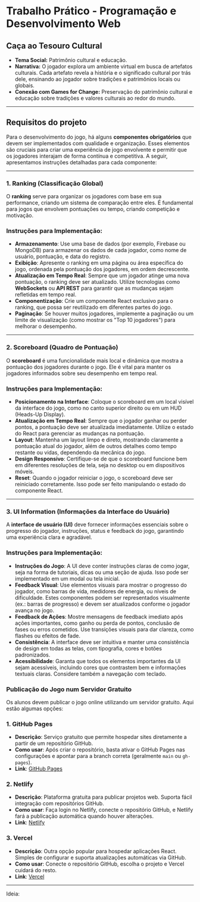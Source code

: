 # Trabalho Prático - Programação e Desenvolvimento Web
## **Caça ao Tesouro Cultural**

- **Tema Social:** Patrimônio cultural e educação.
- **Narrativa:** O jogador explora um ambiente virtual em busca de artefatos culturais. Cada artefato revela a história e o significado cultural por trás dele, ensinando ao jogador sobre tradições e patrimônios locais ou globais.
- **Conexão com Games for Change:** Preservação do patrimônio cultural e educação sobre tradições e valores culturais ao redor do mundo.

----------------------------
## Requisitos do projeto

Para o desenvolvimento do jogo, há alguns **componentes obrigatórios** que devem ser implementados com qualidade e organização. Esses elementos são cruciais para criar uma experiência de jogo envolvente e permitir que os jogadores interajam de forma contínua e competitiva. A seguir, apresentamos instruções detalhadas para cada componente:

---

### **1. Ranking (Classificação Global)**

O **ranking** serve para organizar os jogadores com base em sua performance, criando um sistema de comparação entre eles. É fundamental para jogos que envolvem pontuações ou tempo, criando competição e motivação.

### **Instruções para Implementação**:

- **Armazenamento**: Use uma base de dados (por exemplo, Firebase ou MongoDB) para armazenar os dados de cada jogador, como nome de usuário, pontuação, e data do registro.
- **Exibição**: Apresente o ranking em uma página ou área específica do jogo, ordenada pela pontuação dos jogadores, em ordem decrescente.
- **Atualização em Tempo Real**: Sempre que um jogador atinge uma nova pontuação, o ranking deve ser atualizado. Utilize tecnologias como **WebSockets** ou **API REST** para garantir que as mudanças sejam refletidas em tempo real.
- **Componentização**: Crie um componente React exclusivo para o ranking, que possa ser reutilizado em diferentes partes do jogo.
- **Paginação**: Se houver muitos jogadores, implemente a paginação ou um limite de visualização (como mostrar os "Top 10 jogadores") para melhorar o desempenho.

---

### **2. Scoreboard (Quadro de Pontuação)**

O **scoreboard** é uma funcionalidade mais local e dinâmica que mostra a pontuação dos jogadores durante o jogo. Ele é vital para manter os jogadores informados sobre seu desempenho em tempo real.

### **Instruções para Implementação**:

- **Posicionamento na Interface**: Coloque o scoreboard em um local visível da interface do jogo, como no canto superior direito ou em um HUD (Heads-Up Display).
- **Atualização em Tempo Real**: Sempre que o jogador ganhar ou perder pontos, a pontuação deve ser atualizada imediatamente. Utilize o estado do React para gerenciar as mudanças na pontuação.
- **Layout**: Mantenha um layout limpo e direto, mostrando claramente a pontuação atual do jogador, além de outros detalhes como tempo restante ou vidas, dependendo da mecânica do jogo.
- **Design Responsivo**: Certifique-se de que o scoreboard funcione bem em diferentes resoluções de tela, seja no desktop ou em dispositivos móveis.
- **Reset**: Quando o jogador reiniciar o jogo, o scoreboard deve ser reiniciado corretamente. Isso pode ser feito manipulando o estado do componente React.

---

### **3. UI Information (Informações da Interface do Usuário)**

A **interface de usuário (UI)** deve fornecer informações essenciais sobre o progresso do jogador, instruções, status e feedback do jogo, garantindo uma experiência clara e agradável.

### **Instruções para Implementação**:

- **Instruções do Jogo**: A UI deve conter instruções claras de como jogar, seja na forma de tutoriais, dicas ou uma seção de ajuda. Isso pode ser implementado em um modal ou tela inicial.
- **Feedback Visual**: Use elementos visuais para mostrar o progresso do jogador, como barras de vida, medidores de energia, ou níveis de dificuldade. Estes componentes podem ser representados visualmente (ex.: barras de progresso) e devem ser atualizados conforme o jogador avança no jogo.
- **Feedback de Ações**: Mostre mensagens de feedback imediato após ações importantes, como ganho ou perda de pontos, conclusão de fases ou erros cometidos. Use transições visuais para dar clareza, como flashes ou efeitos de fade.
- **Consistência**: A interface deve ser intuitiva e manter uma consistência de design em todas as telas, com tipografia, cores e botões padronizados.
- **Acessibilidade**: Garanta que todos os elementos importantes da UI sejam acessíveis, incluindo cores que contrastem bem e informações textuais claras. Considere também a navegação com teclado.

### **Publicação do Jogo num Servidor Gratuito**

Os alunos devem publicar o jogo online utilizando um servidor gratuito. Aqui estão algumas opções:

### **1. GitHub Pages**

- **Descrição**: Serviço gratuito que permite hospedar sites diretamente a partir de um repositório GitHub.
- **Como usar**: Após criar o repositório, basta ativar o GitHub Pages nas configurações e apontar para a branch correta (geralmente `main` ou `gh-pages`).
- **Link**: [GitHub Pages](https://pages.github.com/)

### **2. Netlify**

- **Descrição**: Plataforma gratuita para publicar projetos web. Suporta fácil integração com repositórios GitHub.
- **Como usar**: Faça login no Netlify, conecte o repositório GitHub, e Netlify fará a publicação automática quando houver alterações.
- **Link**: [Netlify](https://www.netlify.com/)

### **3. Vercel**

- **Descrição**: Outra opção popular para hospedar aplicações React. Simples de configurar e suporta atualizações automáticas via GitHub.
- **Como usar**: Conecte o repositório GitHub, escolha o projeto e Vercel cuidará do resto.
- **Link**: [Vercel](https://vercel.com/)
----------------------------
Ideia: 
